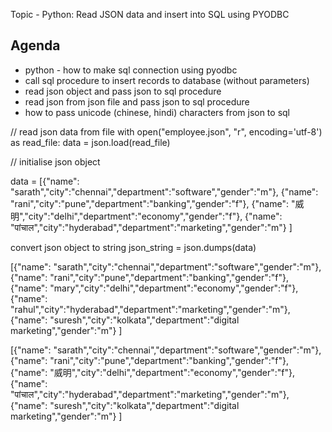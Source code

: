 Topic - Python: Read JSON data and insert into SQL using PYODBC

Agenda
-------
* python - how to make sql connection using pyodbc
* call sql procedure to insert records to database (without parameters)
* read json object and pass json to sql procedure
* read json from json file and pass json to sql procedure
* how to pass unicode (chinese, hindi) characters from json to sql




// read json data from file
with open("employee.json", "r", encoding='utf-8') as read_file:
    data = json.load(read_file)

// initialise json object

data = [{"name": "sarath","city":"chennai","department":"software","gender":"m"}, 
  {"name": "rani","city":"pune","department":"banking","gender":"f"},
  {"name": "威明","city":"delhi","department":"economy","gender":"f"},
  {"name": "पांचाल","city":"hyderabad","department":"marketing","gender":"m"}
 ]

convert json object to string
    json_string = json.dumps(data) 


[{"name": "sarath","city":"chennai","department":"software","gender":"m"}, 
{"name": "rani","city":"pune","department":"banking","gender":"f"},
{"name": "mary","city":"delhi","department":"economy","gender":"f"},
{"name": "rahul","city":"hyderabad","department":"marketing","gender":"m"},
{"name": "suresh","city":"kolkata","department":"digital marketing","gender":"m"}
]


[{"name": "sarath","city":"chennai","department":"software","gender":"m"}, 
{"name": "rani","city":"pune","department":"banking","gender":"f"},
{"name": "威明","city":"delhi","department":"economy","gender":"f"},
{"name": "पांचाल","city":"hyderabad","department":"marketing","gender":"m"},
{"name": "suresh","city":"kolkata","department":"digital marketing","gender":"m"}
]






